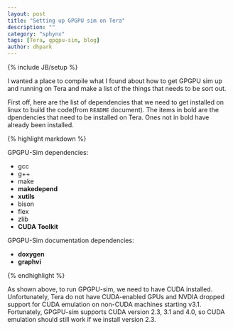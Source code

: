```yaml
---
layout: post
title: "Setting up GPGPU sim on Tera"
description: ""
category: "sphynx"
tags: [Tera, gpgpu-sim, blog]
author: dhpark
---
```

{% include JB/setup %}

I wanted a place to compile what I found about how to get GPGPU sim up and running on Tera and make a list of the things that needs to be sort out.

First off, here are the list of dependencies that we need to get installed on linux to build the code(from `README` document). The items in bold are the dpendencies that need to be installed on Tera. Ones not in bold have already been installed. 

{% highlight markdown %}

GPGPU-Sim dependencies:
* gcc
* g++
* make
* **makedepend**
* **xutils**
* bison
* flex
* zlib
* **CUDA Toolkit**
	
GPGPU-Sim documentation dependencies:
* **doxygen**
* **graphvi**

{% endhighlight %}

As shown above, to run GPGPU-sim, we need to have CUDA installed. Unfortunately, Tera do not have CUDA-enabled GPUs and NVDIA dropped support for CUDA emulation on non-CUDA machines starting v3.1. Fortunately, GPGPU-sim supports CUDA version 2.3, 3.1 and 4.0, so CUDA emulation should still work if we install version 2.3.




